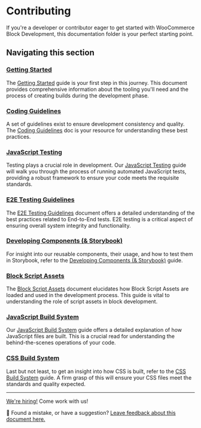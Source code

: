 # Contributing

If you're a developer or contributor eager to get started with WooCommerce Block Development, this documentation folder is your perfect starting point.

## Navigating this section

### [Getting Started](getting-started.md)

The [Getting Started](getting-started.md) guide is your first step in this journey. This document provides comprehensive information about the tooling you'll need and the process of creating builds during the development phase.

### [Coding Guidelines](coding-guidelines.md)

A set of guidelines exist to ensure development consistency and quality. The [Coding Guidelines](coding-guidelines.md) doc is your resource for understanding these best practices.

### [JavaScript Testing](javascript-testing.md)

Testing plays a crucial role in development. Our [JavaScript Testing](javascript-testing.md) guide will walk you through the process of running automated JavaScript tests, providing a robust framework to ensure your code meets the requisite standards.

### [E2E Testing Guidelines](e2e-guidelines.md)

The [E2E Testing Guidelines](e2e-guidelines.md) document offers a detailed understanding of the best practices related to End-to-End tests. E2E testing is a critical aspect of ensuring overall system integrity and functionality.

### [Developing Components (& Storybook)](components.md)

For insight into our reusable components, their usage, and how to test them in Storybook, refer to the [Developing Components (& Storybook)](components.md) guide.

### [Block Script Assets](block-assets.md)

The [Block Script Assets](block-assets.md) document elucidates how Block Script Assets are loaded and used in the development process. This guide is vital to understanding the role of script assets in block development.

### [JavaScript Build System](javascript-build-system.md)

Our [JavaScript Build System](javascript-build-system.md) guide offers a detailed explanation of how JavaScript files are built. This is a crucial read for understanding the behind-the-scenes operations of your code.

### [CSS Build System](css-build-system.md)

Last but not least, to get an insight into how CSS is built, refer to the [CSS Build System](css-build-system.md) guide. A firm grasp of this will ensure your CSS files meet the standards and quality expected.

---

[We're hiring!](https://woocommerce.com/careers/) Come work with us!

🐞 Found a mistake, or have a suggestion? [Leave feedback about this document here.](https://github.com/woocommerce/woocommerce-blocks/issues/new?assignees=&labels=type%3A+documentation&template=--doc-feedback.md&title=Feedback%20on%20./docs/contributors/README.md)

<!-- /FEEDBACK -->
